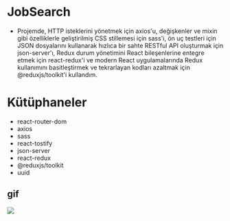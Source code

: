 # JobSearch

- Projemde, HTTP isteklerini yönetmek için axios'u, değişkenler ve mixin gibi özelliklerle geliştirilmiş CSS stillemesi için sass'i, ön uç testleri için JSON dosyalarını kullanarak hızlıca bir sahte RESTful API oluşturmak için json-server'ı, Redux durum yönetimini React bileşenlerine entegre etmek için react-redux'i ve modern React uygulamalarında Redux kullanımını basitleştirmek ve tekrarlayan kodları azaltmak için @reduxjs/toolkit'i kullandım.

# Kütüphaneler

- react-router-dom
- axios
- sass
- react-tostify
- json-server
- react-redux
- @reduxjs/toolkit
- uuid

<h2>gif</h2>

![](jobsearch.gif)
